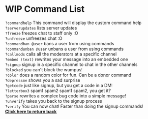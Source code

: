 # WIP Command List
`?commandhelp` This command will display the custom command help<br/>
`?serverupdates` lists server updates<br/>
`?freeze` freezes chat to staff only :O<br/>
`?unfreeze` unfreezes chat :O<br/>
`?commandban @user` bans a user from using commands<br/>
`?commandunban @user` unbans a user from using commands<br/>
`?callmods` calls all the moderators at a specific channel<br/>
`?embed (text)` rewrites your message into an embedded one<br/>
`?signup` signup in a specific channel to chat in the other channels<br/>
`?blocked` you can't block the wumpus!<br/>
`?color` does a random color for fun. Can be a donor command<br/>
`?depressme` shows you a sad surprise<br/>
`?getcode` just like signup, but you get a code in a DM!<br/>
`?letterbox3` spam1 spam2 spam1 spam2, you get it?<br/>
`?parse` rewrites a complex bug code into a simple message!<br/>
`?unverify` takes you back to the signup process<br/>
`?verify` You can now chat! Faster than doing the signup commands!<br/>
[**Click here to return back**](https://dynocc.tk)
